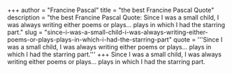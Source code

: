 +++
author = "Francine Pascal"
title = "the best Francine Pascal Quote"
description = "the best Francine Pascal Quote: Since I was a small child, I was always writing either poems or plays... plays in which I had the starring part."
slug = "since-i-was-a-small-child-i-was-always-writing-either-poems-or-plays-plays-in-which-i-had-the-starring-part"
quote = '''Since I was a small child, I was always writing either poems or plays... plays in which I had the starring part.'''
+++
Since I was a small child, I was always writing either poems or plays... plays in which I had the starring part.
